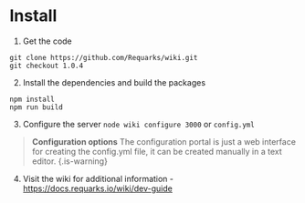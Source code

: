 <!-- TITLE: Home -->
<!-- SUBTITLE: Sample homepage with instructions to build this site -->

# Install
1. Get the code

```text
git clone https://github.com/Requarks/wiki.git
git checkout 1.0.4
```


2. Install the dependencies and build the packages

```text
npm install
npm run build
```


3. Configure the server
`node wiki configure 3000`
or
`config.yml`
> **Configuration options**
> The configuration portal is just a web interface for creating the config.yml file, it can be created manually in a text editor.
{.is-warning}
4. Visit the wiki for additional information - https://docs.requarks.io/wiki/dev-guide



